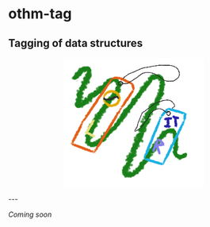 # othm-tag
## Tagging of data structures
<p align="center">
  <img src="tags.png?raw=true" alt="Othm tagse"/>
</p>
---

*Coming soon*
